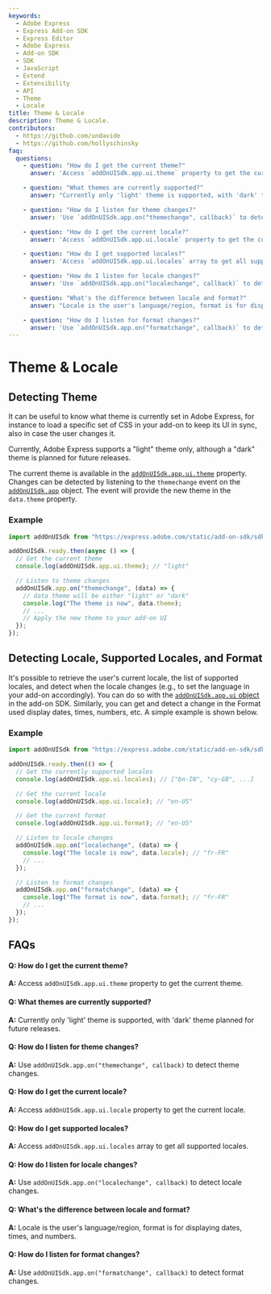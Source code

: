 ```yaml
---
keywords:
  - Adobe Express
  - Express Add-on SDK
  - Express Editor
  - Adobe Express
  - Add-on SDK
  - SDK
  - JavaScript
  - Extend
  - Extensibility
  - API
  - Theme
  - Locale
title: Theme & Locale
description: Theme & Locale.
contributors:
  - https://github.com/undavide
  - https://github.com/hollyschinsky
faq:
  questions:
    - question: "How do I get the current theme?"
      answer: 'Access `addOnUISdk.app.ui.theme` property to get the current theme.'

    - question: "What themes are currently supported?"
      answer: "Currently only 'light' theme is supported, with 'dark' theme planned for future releases."

    - question: "How do I listen for theme changes?"
      answer: 'Use `addOnUISdk.app.on("themechange", callback)` to detect theme changes.'

    - question: "How do I get the current locale?"
      answer: 'Access `addOnUISdk.app.ui.locale` property to get the current locale.'

    - question: "How do I get supported locales?"
      answer: 'Access `addOnUISdk.app.ui.locales` array to get all supported locales.'

    - question: "How do I listen for locale changes?"
      answer: 'Use `addOnUISdk.app.on("localechange", callback)` to detect locale changes.'

    - question: "What's the difference between locale and format?"
      answer: "Locale is the user's language/region, format is for displaying dates, times, and numbers."

    - question: "How do I listen for format changes?"
      answer: 'Use `addOnUISdk.app.on("formatchange", callback)` to detect format changes.'
---
```


# Theme & Locale

## Detecting Theme

It can be useful to know what theme is currently set in Adobe Express, for instance to load a specific set of CSS in your add-on to keep its UI in sync, also in case the user changes it.

<InlineAlert slots="text" variant="info"/>

Currently, Adobe Express supports a "light" theme only, although a "dark" theme is planned for future releases.

The current theme is available in the [`addOnUISdk.app.ui.theme`](../../../references/addonsdk/app-ui.md#theme) property. Changes can be detected by listening to the `themechange` event on the [`addOnUISdk.app`](../../../references/addonsdk/addonsdk-app.md) object. The event will provide the new theme in the `data.theme` property.

### Example

```js
import addOnUISdk from "https://express.adobe.com/static/add-on-sdk/sdk.js";

addOnUISdk.ready.then(async () => {
  // Get the current theme
  console.log(addOnUISdk.app.ui.theme); // "light"

  // Listen to theme changes
  addOnUISdk.app.on("themechange", (data) => {
    // data theme will be either "light" or "dark"
    console.log("The theme is now", data.theme);
    // ...
    // Apply the new theme to your add-on UI
  });
});
```

## Detecting Locale, Supported Locales, and Format

It's possible to retrieve the user's current locale, the list of supported locales, and detect when the locale changes (e.g., to set the language in your add-on accordingly). You can do so with the [`addOnUISdk.app.ui` object](../../../references/addonsdk/app-ui.md#locale) in the add-on SDK. Similarly, you can get and detect a change in the Format used display dates, times, numbers, etc. A simple example is shown below.

### Example

```js
import addOnUISdk from "https://express.adobe.com/static/add-on-sdk/sdk.js";

addOnUISdk.ready.then(() => {
  // Get the currently supported locales
  console.log(addOnUISdk.app.ui.locales); // ["bn-IN", "cy-GB", ...]

  // Get the current locale
  console.log(addOnUISdk.app.ui.locale); // "en-US"

  // Get the current format
  console.log(addOnUISdk.app.ui.format); // "en-US"

  // Listen to locale changes
  addOnUISdk.app.on("localechange", (data) => {
    console.log("The locale is now", data.locale); // "fr-FR"
    // ...
  });

  // Listen to format changes
  addOnUISdk.app.on("formatchange", (data) => {
    console.log("The format is now", data.format); // "fr-FR"
    // ...
  });
});
```

## FAQs

#### Q: How do I get the current theme?

**A:** Access `addOnUISdk.app.ui.theme` property to get the current theme.

#### Q: What themes are currently supported?

**A:** Currently only 'light' theme is supported, with 'dark' theme planned for future releases.

#### Q: How do I listen for theme changes?

**A:** Use `addOnUISdk.app.on("themechange", callback)` to detect theme changes.

#### Q: How do I get the current locale?

**A:** Access `addOnUISdk.app.ui.locale` property to get the current locale.

#### Q: How do I get supported locales?

**A:** Access `addOnUISdk.app.ui.locales` array to get all supported locales.

#### Q: How do I listen for locale changes?

**A:** Use `addOnUISdk.app.on("localechange", callback)` to detect locale changes.

#### Q: What's the difference between locale and format?

**A:** Locale is the user's language/region, format is for displaying dates, times, and numbers.

#### Q: How do I listen for format changes?

**A:** Use `addOnUISdk.app.on("formatchange", callback)` to detect format changes.
